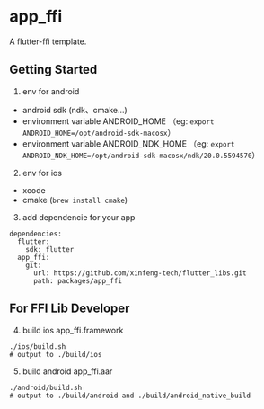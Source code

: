 # app_ffi

A flutter-ffi template.

## Getting Started

1. env for android

- android sdk (ndk、cmake...)
- environment variable ANDROID_HOME （eg: `export ANDROID_HOME=/opt/android-sdk-macosx`）
- environment variable ANDROID_NDK_HOME （eg: `export ANDROID_NDK_HOME=/opt/android-sdk-macosx/ndk/20.0.5594570`）

2. env for ios

- xcode
- cmake (`brew install cmake`)

3. add dependencie for your app
```
dependencies:
  flutter:
    sdk: flutter
  app_ffi:
    git:
      url: https://github.com/xinfeng-tech/flutter_libs.git
      path: packages/app_ffi  
```

## For FFI Lib Developer

4. build ios app_ffi.framework

```
./ios/build.sh
# output to ./build/ios
```

5. build android app_ffi.aar

```
./android/build.sh
# output to ./build/android and ./build/android_native_build
```
